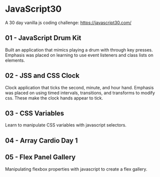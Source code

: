 # JavaScript30

A 30 day vanilla js coding challenge: https://javascript30.com/

## 01 - JavaScript Drum Kit
Built an application that mimics playing a drum with through key presses. Emphasis was placed on learning to use event listeners and class lists on elements.

## 02 - JSS and CSS Clock
Clock application that ticks the second, minute, and hour hand. Emphasis was placed on using timed intervals, transitions, and transforms to modify css. These make the clock hands appear to tick.

## 03 - CSS Variables
Learn to manipulate CSS variables with javascript selectors.

## 04 - Array Cardio Day 1


## 05 - Flex Panel Gallery
Manipulating flexbox properties with javascript to create a flex gallery.
